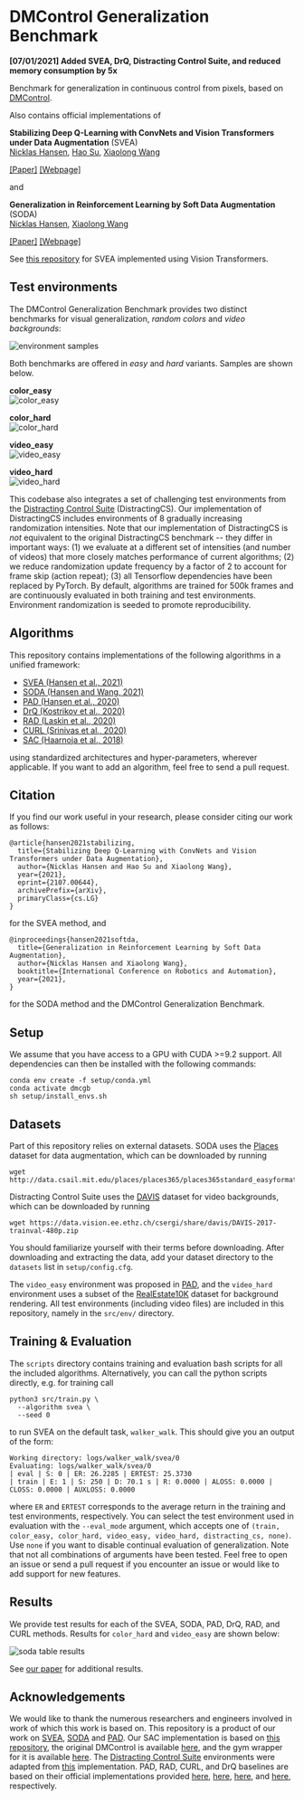 # DMControl Generalization Benchmark

**[07/01/2021] Added SVEA, DrQ, Distracting Control Suite, and reduced memory consumption by 5x**


Benchmark for generalization in continuous control from pixels, based on [DMControl](https://github.com/deepmind/dm_control).

Also contains official implementations of

**Stabilizing Deep Q-Learning with ConvNets and Vision Transformers under Data Augmentation** (SVEA)<br/>
[Nicklas Hansen](https://nicklashansen.github.io), [Hao Su](https://cseweb.ucsd.edu/~haosu), [Xiaolong Wang](https://xiaolonw.github.io)

[[Paper]](https://arxiv.org/abs/2107.00644) [[Webpage]](https://nicklashansen.github.io/SVEA)

and

**Generalization in Reinforcement Learning by Soft Data Augmentation** (SODA)<br/>
[Nicklas Hansen](https://nicklashansen.github.io), [Xiaolong Wang](https://xiaolonw.github.io)

[[Paper]](https://arxiv.org/abs/2011.13389) [[Webpage]](https://nicklashansen.github.io/SODA)


See [this repository](https://github.com/nicklashansen/svea-vit) for SVEA implemented using Vision Transformers.


## Test environments

The DMControl Generalization Benchmark provides two distinct benchmarks for visual generalization, *random colors* and *video backgrounds*:

![environment samples](figures/environments.png)

Both benchmarks are offered in *easy* and *hard* variants. Samples are shown below.

**color_easy**<br/>
![color_easy](figures/color_easy.png)

**color_hard**<br/>
![color_hard](figures/color_hard.png)

**video_easy**<br/>
![video_easy](figures/video_easy.png)

**video_hard**<br/>
![video_hard](figures/video_hard.png)

This codebase also integrates a set of challenging test environments from the [Distracting Control Suite](https://arxiv.org/abs/2101.02722) (DistractingCS). Our implementation of DistractingCS includes environments of 8 gradually increasing randomization intensities. Note that our implementation of DistractingCS is *not* equivalent to the original DistractingCS benchmark -- they differ in important ways: (1) we evaluate at a different set of intensities (and number of videos) that more closely matches performance of current algorithms; (2) we reduce randomization update frequency by a factor of 2 to account for frame skip (action repeat); (3) all Tensorflow dependencies have been replaced by PyTorch. By default, algorithms are trained for 500k frames and are continuously evaluated in both training and test environments. Environment randomization is seeded to promote reproducibility.


## Algorithms

This repository contains implementations of the following algorithms in a unified framework:

- [SVEA (Hansen et al., 2021)](https://arxiv.org/abs/2107.00644)
- [SODA (Hansen and Wang, 2021)](https://arxiv.org/abs/2011.13389)
- [PAD (Hansen et al., 2020)](https://arxiv.org/abs/2007.04309)
- [DrQ (Kostrikov et al., 2020)](https://arxiv.org/abs/2004.13649)
- [RAD (Laskin et al., 2020)](https://arxiv.org/abs/2004.14990)
- [CURL (Srinivas et al., 2020)](https://arxiv.org/abs/2004.04136)
- [SAC (Haarnoja et al., 2018)](https://arxiv.org/abs/1812.05905)

using standardized architectures and hyper-parameters, wherever applicable. If you want to add an algorithm, feel free to send a pull request.


## Citation
<a name="citation"></a>
If you find our work useful in your research, please consider citing our work as follows:

```
@article{hansen2021stabilizing,
  title={Stabilizing Deep Q-Learning with ConvNets and Vision Transformers under Data Augmentation},
  author={Nicklas Hansen and Hao Su and Xiaolong Wang},
  year={2021},
  eprint={2107.00644},
  archivePrefix={arXiv},
  primaryClass={cs.LG}
}
```

for the SVEA method, and

```
@inproceedings{hansen2021softda,
  title={Generalization in Reinforcement Learning by Soft Data Augmentation},
  author={Nicklas Hansen and Xiaolong Wang},
  booktitle={International Conference on Robotics and Automation},
  year={2021},
}
```

for the SODA method and the DMControl Generalization Benchmark.


## Setup
We assume that you have access to a GPU with CUDA >=9.2 support. All dependencies can then be installed with the following commands:

```
conda env create -f setup/conda.yml
conda activate dmcgb
sh setup/install_envs.sh
```


## Datasets
Part of this repository relies on external datasets. SODA uses the [Places](http://places2.csail.mit.edu/download.html) dataset for data augmentation, which can be downloaded by running

```
wget http://data.csail.mit.edu/places/places365/places365standard_easyformat.tar
```

Distracting Control Suite uses the [DAVIS](https://davischallenge.org/davis2017/code.html) dataset for video backgrounds, which can be downloaded by running

```
wget https://data.vision.ee.ethz.ch/csergi/share/davis/DAVIS-2017-trainval-480p.zip
```

You should familiarize yourself with their terms before downloading. After downloading and extracting the data, add your dataset directory to the `datasets` list in `setup/config.cfg`.

The `video_easy` environment was proposed in [PAD](https://github.com/nicklashansen/policy-adaptation-during-deployment), and the `video_hard` environment uses a subset of the [RealEstate10K](https://google.github.io/realestate10k/) dataset for background rendering. All test environments (including video files) are included in this repository, namely in the `src/env/` directory.


## Training & Evaluation

The `scripts` directory contains training and evaluation bash scripts for all the included algorithms. Alternatively, you can call the python scripts directly, e.g. for training call

```
python3 src/train.py \
  --algorithm svea \
  --seed 0
```

to run SVEA on the default task, `walker_walk`. This should give you an output of the form:

```
Working directory: logs/walker_walk/svea/0
Evaluating: logs/walker_walk/svea/0
| eval | S: 0 | ER: 26.2285 | ERTEST: 25.3730
| train | E: 1 | S: 250 | D: 70.1 s | R: 0.0000 | ALOSS: 0.0000 | CLOSS: 0.0000 | AUXLOSS: 0.0000
```
where `ER` and `ERTEST` corresponds to the average return in the training and test environments, respectively. You can select the test environment used in evaluation with the `--eval_mode` argument, which accepts one of `(train, color_easy, color_hard, video_easy, video_hard, distracting_cs, none)`. Use `none` if you want to disable continual evaluation of generalization. Note that not all combinations of arguments have been tested. Feel free to open an issue or send a pull request if you encounter an issue or would like to add support for new features.


## Results

We provide test results for each of the SVEA, SODA, PAD, DrQ, RAD, and CURL methods. Results for `color_hard` and `video_easy` are shown below:

![soda table results](figures/results_table.png)

See [our paper](https://arxiv.org/abs/2107.00644) for additional results.


## Acknowledgements

We would like to thank the numerous researchers and engineers involved in work of which this work is based on. This repository is a product of our work on [SVEA](https://arxiv.org/abs/2107.00644), [SODA](https://arxiv.org/abs/2011.13389) and [PAD](https://arxiv.org/abs/2007.04309). Our SAC implementation is based on [this repository](https://github.com/denisyarats/pytorch_sac_ae), the original DMControl is available [here](https://github.com/deepmind/dm_control), and the gym wrapper for it is available [here](https://github.com/denisyarats/dmc2gym). The [Distracting Control Suite](https://arxiv.org/abs/2101.02722) environments were adapted from [this](https://github.com/google-research/google-research/tree/master/distracting_control) implementation. PAD, RAD, CURL, and DrQ baselines are based on their official implementations provided [here](https://github.com/nicklashansen/policy-adaptation-during-deployment), [here](https://github.com/MishaLaskin/rad), [here](https://github.com/MishaLaskin/curl), and [here](https://github.com/denisyarats/drq), respectively.
